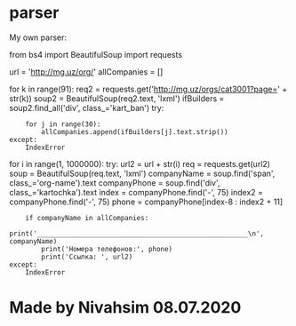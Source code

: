 # parser
My own parser:


from bs4 import BeautifulSoup
import requests


url = 'http://mg.uz/org/'
allCompanies = []

for k in range(91):
    req2 = requests.get('http://mg.uz/orgs/cat3001?page=' + str(k))
    soup2 = BeautifulSoup(req2.text, 'lxml')
    ifBuilders = soup2.find_all('div', class_='kart_ban')
    try:

        for j in range(30):
            allCompanies.append(ifBuilders[j].text.strip())
    except:
        IndexError


for i in range(1, 1000000):
    try:
        url2 = url + str(i)
        req = requests.get(url2)
        soup = BeautifulSoup(req.text, 'lxml')
        companyName = soup.find('span', class_='org-name').text
        companyPhone = soup.find('div', class_='kartochka').text
        index = companyPhone.find('-', 75)
        index2 = companyPhone.find('-', 75)
        phone = companyPhone[index-8 : index2 + 11]

        if companyName in allCompanies:
            print('_____________________________________________________\n', companyName)
            print('Номера телефонов:', phone)
            print('Ссылка: ', url2)
    except:
        IndexError
# Made by Nivahsim 08.07.2020
